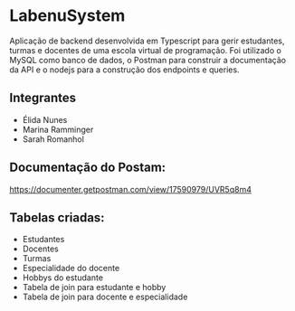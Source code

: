 # LabenuSystem

Aplicação de backend desenvolvida em Typescript para gerir estudantes, turmas e docentes de uma escola virtual de programação.
Foi utilizado o MySQL como banco de dados, o Postman para construir a documentação da API e o nodejs para a construção dos endpoints e queries.


## Integrantes

- Élida Nunes
- Marina Ramminger
- Sarah Romanhol


## Documentação do Postam:

https://documenter.getpostman.com/view/17590979/UVR5q8m4


## Tabelas criadas:

- Estudantes
- Docentes
- Turmas
- Especialidade do docente
- Hobbys do estudante
- Tabela de join para estudante e hobby
- Tabela de join para docente e especialidade


